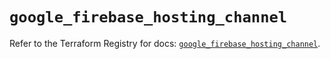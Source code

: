 # `google_firebase_hosting_channel`

Refer to the Terraform Registry for docs: [`google_firebase_hosting_channel`](https://registry.terraform.io/providers/hashicorp/google-beta/6.12.0/docs/resources/google_firebase_hosting_channel).

